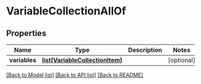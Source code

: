 # VariableCollectionAllOf

## Properties
Name | Type | Description | Notes
------------ | ------------- | ------------- | -------------
**variables** | [**list[VariableCollectionItem]**](VariableCollectionItem.md) |  | [optional] 

[[Back to Model list]](../README.md#documentation-for-models) [[Back to API list]](../README.md#documentation-for-api-endpoints) [[Back to README]](../README.md)


